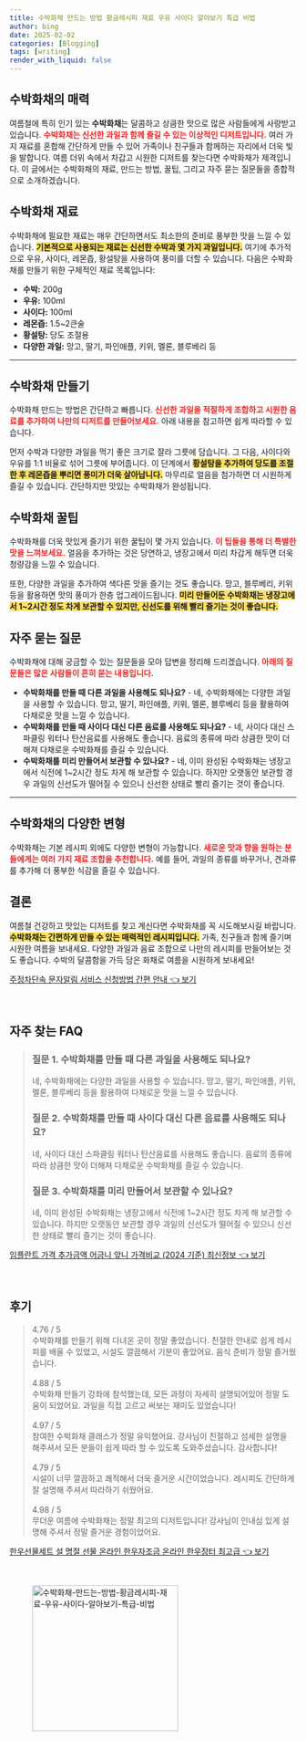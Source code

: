 ```yaml
---
title: 수박화채 만드는 방법 황금레시피 재료 우유 사이다 알아보기 특급 비법
author: bing
date: 2025-02-02
categories: [Blogging]
tags: [writing]
render_with_liquid: false
---
```



<h2 id='수박화채_소개'>수박화채의 매력</h2>

<p>여름철에 특히 인기 있는 <b>수박화채</b>는 달콤하고 상큼한 맛으로 많은 사람들에게 사랑받고 있습니다. <b><span style="color: #ee2323;">수박화채는 신선한 과일과 함께 즐길 수 있는 이상적인 디저트입니다.</span></b> 여러 가지 재료를 혼합해 간단하게 만들 수 있어 가족이나 친구들과 함께하는 자리에서 더욱 빛을 발합니다. 여름 더위 속에서 차갑고 시원한 디저트를 찾는다면 수박화채가 제격입니다. 이 글에서는 수박화채의 재료, 만드는 방법, 꿀팁, 그리고 자주 묻는 질문들을 종합적으로 소개하겠습니다.</p>

<h2 id='수박화채_재료'>수박화채 재료</h2>

<p>수박화채에 필요한 재료는 매우 간단하면서도 최소한의 준비로 풍부한 맛을 느낄 수 있습니다. <b><span style="background-color: #ffe066;">기본적으로 사용되는 재료는 신선한 수박과 몇 가지 과일입니다.</span></b> 여기에 추가적으로 우유, 사이다, 레몬즙, 황설탕을 사용하여 풍미를 더할 수 있습니다. 다음은 수박화채를 만들기 위한 구체적인 재료 목록입니다:</p>

<ul>
    <li><b>수박:</b> 200g</li>
    <li><b>우유:</b> 100ml</li>
    <li><b>사이다:</b> 100ml</li>
    <li><b>레몬즙:</b> 1.5~2큰술</li>
    <li><b>황설탕:</b> 당도 조절용</li>
    <li><b>다양한 과일:</b> 망고, 딸기, 파인애플, 키위, 멜론, 블루베리 등</li>
</ul>

<hr />

<h2 id='수박화채_조리법'>수박화채 만들기</h2>

<p>수박화채 만드는 방법은 간단하고 빠릅니다. <b><span style="color: #ee2323;">신선한 과일을 적절하게 조합하고 시원한 음료를 추가하여 나만의 디저트를 만들어보세요.</span></b> 아래 내용을 참고하면 쉽게 따라할 수 있습니다.</p>

<p>먼저 수박과 다양한 과일을 먹기 좋은 크기로 잘라 그릇에 담습니다. 그 다음, 사이다와 우유를 1:1 비율로 섞어 그릇에 부어줍니다. 이 단계에서 <b><span style="background-color: #ffe066;">황설탕을 추가하여 당도를 조절한 후 레몬즙을 뿌리면 풍미가 더욱 살아납니다.</span></b> 마무리로 얼음을 첨가하면 더 시원하게 즐길 수 있습니다. 간단하지만 맛있는 수박화채가 완성됩니다.</p>

<h2 id='수박화채_팁'>수박화채 꿀팁</h2>

<p>수박화채를 더욱 맛있게 즐기기 위한 꿀팁이 몇 가지 있습니다. <b><span style="color: #ee2323;">이 팁들을 통해 더 특별한 맛을 느껴보세요.</span></b> 얼음을 추가하는 것은 당연하고, 냉장고에서 미리 차갑게 해두면 더욱 청량감을 느낄 수 있습니다. </p>

<p>또한, 다양한 과일을 추가하여 색다른 맛을 즐기는 것도 좋습니다. 망고, 블루베리, 키위 등을 활용하면 맛의 풍미가 한층 업그레이드됩니다. <b><span style="background-color: #ffe066;">미리 만들어둔 수박화채는 냉장고에서 1~2시간 정도 차게 보관할 수 있지만, 신선도를 위해 빨리 즐기는 것이 좋습니다.</span></b></p>

<h2 id='자주_묻는_질문'>자주 묻는 질문</h2>

<p>수박화채에 대해 궁금할 수 있는 질문들을 모아 답변을 정리해 드리겠습니다. <b><span style="color: #ee2323;">아래의 질문들은 많은 사람들이 흔히 묻는 내용입니다.</span></b></p>

<ul>
    <li><b>수박화채를 만들 때 다른 과일을 사용해도 되나요?</b> - 네, 수박화채에는 다양한 과일을 사용할 수 있습니다. 망고, 딸기, 파인애플, 키위, 멜론, 블루베리 등을 활용하여 다채로운 맛을 느낄 수 있습니다.</li>
    <li><b>수박화채를 만들 때 사이다 대신 다른 음료를 사용해도 되나요?</b> - 네, 사이다 대신 스파클링 워터나 탄산음료를 사용해도 좋습니다. 음료의 종류에 따라 상큼한 맛이 더해져 다채로운 수박화채를 즐길 수 있습니다.</li>
    <li><b>수박화채를 미리 만들어서 보관할 수 있나요?</b> - 네, 이미 완성된 수박화채는 냉장고에서 식전에 1~2시간 정도 차게 해 보관할 수 있습니다. 하지만 오랫동안 보관할 경우 과일의 신선도가 떨어질 수 있으니 신선한 상태로 빨리 즐기는 것이 좋습니다.</li>
</ul>

<hr />

<h2 id='수박화채_다양성'>수박화채의 다양한 변형</h2>

<p>수박화채는 기본 레시피 외에도 다양한 변형이 가능합니다. <b><span style="color: #ee2323;">새로운 맛과 향을 원하는 분들에게는 여러 가지 재료 조합을 추천합니다.</span></b> 예를 들어, 과일의 종류를 바꾸거나, 견과류를 추가해 더 풍부한 식감을 즐길 수 있습니다. </p>

<h2 id='결론'>결론</h2>

<p>여름철 건강하고 맛있는 디저트를 찾고 계신다면 수박화채를 꼭 시도해보시길 바랍니다. <b><span style="background-color: #ffe066;">수박화채는 간편하게 만들 수 있는 매력적인 레시피입니다.</span></b> 가족, 친구들과 함께 즐기며 시원한 여름을 보내세요. 다양한 과일과 음료 조합으로 나만의 레시피를 만들어보는 것도 좋습니다. 수박의 달콤함을 가득 담은 화채로 여름을 시원하게 보내세요!</p>


<p><a class="click-button" title="주정차단속 문자알림 서비스 신청방법 간편 안내" href="https://blackassets.github.io/posts/%EC%A3%BC%EC%A0%95%EC%B0%A8%EB%8B%A8%EC%86%8D-%EB%AC%B8%EC%9E%90%EC%95%8C%EB%A6%BC-%EC%84%9C%EB%B9%84%EC%8A%A4-%EC%8B%A0%EC%B2%AD%EB%B0%A9%EB%B2%95-%EA%B0%84%ED%8E%B8-%EC%95%88%EB%82%B4/" rel="dofollow">주정차단속 문자알림 서비스 신청방법 간편 안내 👈 보기</a></p><br>
<h2 id='자주_찾는_FAQ'>자주 찾는 FAQ</h2>
<div itemscope="" itemtype="https://schema.org/FAQPage"> 
<blockquote> 
<div itemscope="" itemprop="mainEntity" itemtype="https://schema.org/Question"> 
<h3 itemprop="name">질문 1. 수박화채를 만들 때 다른 과일을 사용해도 되나요?</h3> 
<div itemscope="" itemprop="acceptedAnswer" itemtype="https://schema.org/Answer"> 
<span itemprop="text"> 
<p>네, 수박화채에는 다양한 과일을 사용할 수 있습니다. 망고, 딸기, 파인애플, 키위, 멜론, 블루베리 등을 활용하여 다채로운 맛을 느낄 수 있습니다.</p> 
</span> 
</div> 
</div> 
<div itemscope="" itemprop="mainEntity" itemtype="https://schema.org/Question"> 
<h3 itemprop="name">질문 2. 수박화채를 만들 때 사이다 대신 다른 음료를 사용해도 되나요?</h3> 
<div itemscope="" itemprop="acceptedAnswer" itemtype="https://schema.org/Answer"> 
<span itemprop="text"> 
<p>네, 사이다 대신 스파클링 워터나 탄산음료를 사용해도 좋습니다. 음료의 종류에 따라 상큼한 맛이 더해져 다채로운 수박화채를 즐길 수 있습니다.</p> 
</span> 
</div> 
</div> 
<div itemscope="" itemprop="mainEntity" itemtype="https://schema.org/Question"> 
<h3 itemprop="name">질문 3. 수박화채를 미리 만들어서 보관할 수 있나요?</h3> 
<div itemscope="" itemprop="acceptedAnswer" itemtype="https://schema.org/Answer"> 
<span itemprop="text"> 
<p>네, 이미 완성된 수박화채는 냉장고에서 식전에 1~2시간 정도 차게 해 보관할 수 있습니다. 하지만 오랫동안 보관할 경우 과일의 신선도가 떨어질 수 있으니 신선한 상태로 빨리 즐기는 것이 좋습니다.</p> 
</span> 
</div> 
</div> 
</blockquote> 
</div>
<p><a class="click-button" title="임플란트 가격 추가금액 어금니 앞니 가격비교 (2024 기준) 최신정보" href="https://blackassets.github.io/posts/%EC%9E%84%ED%94%8C%EB%9E%80%ED%8A%B8-%EA%B0%80%EA%B2%A9-%EC%B6%94%EA%B0%80%EA%B8%88%EC%95%A1-%EC%96%B4%EA%B8%88%EB%8B%88-%EC%95%9E%EB%8B%88-%EA%B0%80%EA%B2%A9%EB%B9%84%EA%B5%90-(2024-%EA%B8%B0%EC%A4%80)-%EC%B5%9C%EC%8B%A0%EC%A0%95%EB%B3%B4/" rel="dofollow">임플란트 가격 추가금액 어금니 앞니 가격비교 (2024 기준) 최신정보 👈 보기</a></p><br>
<h2 id='후기'>후기</h2>
<div itemscope itemtype="https://schema.org/Product">
  <blockquote>
    <div itemprop="review" itemscope itemtype="https://schema.org/Review">
      <div itemprop="reviewRating" itemscope itemtype="https://schema.org/Rating"> <span itemprop="ratingValue">4.76</span> / <span itemprop="bestRating">5</span> </div>
      <span itemprop="reviewBody">수박화채를 만들기 위해 다녀온 곳이 정말 좋았습니다. 친절한 안내로 쉽게 레시피를 배울 수 있었고, 시설도 깔끔해서 기분이 좋았어요. 음식 준비가 정말 즐거웠습니다.</span>
    </div>
    <br>
    <div itemprop="review" itemscope itemtype="https://schema.org/Review">
      <div itemprop="reviewRating" itemscope itemtype="https://schema.org/Rating"> <span itemprop="ratingValue">4.88</span> / <span itemprop="bestRating">5</span> </div>
      <span itemprop="reviewBody">수박화채 만들기 강좌에 참석했는데, 모든 과정이 자세히 설명되어있어 정말 도움이 되었어요. 과일을 직접 고르고 써보는 재미도 있었습니다!</span>
    </div>
    <br>
    <div itemprop="review" itemscope itemtype="https://schema.org/Review">
      <div itemprop="reviewRating" itemscope itemtype="https://schema.org/Rating"> <span itemprop="ratingValue">4.97</span> / <span itemprop="bestRating">5</span> </div>
      <span itemprop="reviewBody">참여한 수박화채 클래스가 정말 유익했어요. 강사님이 친절하고 섬세한 설명을 해주셔서 모든 분들이 쉽게 따라 할 수 있도록 도와주셨습니다. 감사합니다!</span>
    </div>
    <br>
    <div itemprop="review" itemscope itemtype="https://schema.org/Review">
      <div itemprop="reviewRating" itemscope itemtype="https://schema.org/Rating"> <span itemprop="ratingValue">4.79</span> / <span itemprop="bestRating">5</span> </div>
      <span itemprop="reviewBody">시설이 너무 깔끔하고 쾌적해서 더욱 즐거운 시간이었습니다. 레시피도 간단하게 잘 설명해 주셔서 따라하기 쉬웠어요.</span>
    </div>
    <br>
    <div itemprop="review" itemscope itemtype="https://schema.org/Review">
      <div itemprop="reviewRating" itemscope itemtype="https://schema.org/Rating"> <span itemprop="ratingValue">4.98</span> / <span itemprop="bestRating">5</span> </div>
      <span itemprop="reviewBody">무더운 여름에 수박화채는 정말 최고의 디저트입니다! 강사님이 인내심 있게 설명해 주셔서 정말 즐거운 경험이었어요.</span>
    </div>
  </blockquote>
</div>
<p><a class="click-button" title="한우선물세트 설 명절 선물 온라인 한우자조금 온라인 한우장터 최고급" href="https://blackassets.github.io/posts/%ED%95%9C%EC%9A%B0%EC%84%A0%EB%AC%BC%EC%84%B8%ED%8A%B8-%EC%84%A4-%EB%AA%85%EC%A0%88-%EC%84%A0%EB%AC%BC-%EC%98%A8%EB%9D%BC%EC%9D%B8-%ED%95%9C%EC%9A%B0%EC%9E%90%EC%A1%B0%EA%B8%88-%EC%98%A8%EB%9D%BC%EC%9D%B8-%ED%95%9C%EC%9A%B0%EC%9E%A5%ED%84%B0-%EC%B5%9C%EA%B3%A0%EA%B8%89/" rel="dofollow">한우선물세트 설 명절 선물 온라인 한우자조금 온라인 한우장터 최고급 👈 보기</a></p><br>
<figure class="image"><img src="https://blackassets.github.io/assets/img/thumbnail/수박화채-만드는-방법-황금레시피-재료-우유-사이다-알아보기-특급-비법.webp" alt="수박화채-만드는-방법-황금레시피-재료-우유-사이다-알아보기-특급-비법" width="256" height="256"></figure>